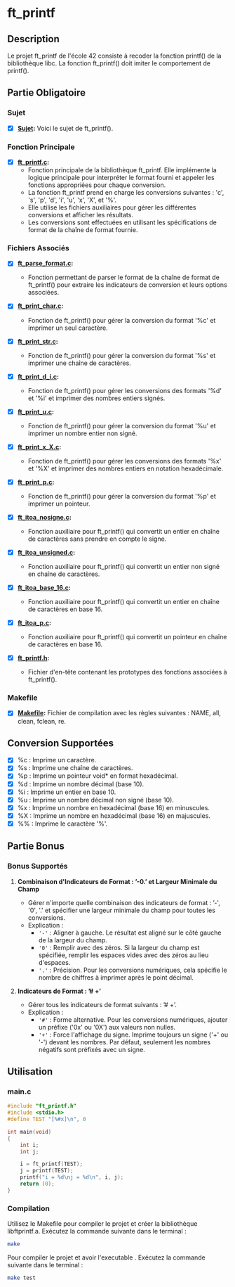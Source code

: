 # ft_printf

## Description
Le projet ft_printf de l'école 42 consiste à recoder la fonction printf() de la bibliothèque libc. La fonction ft_printf() doit imiter le comportement de printf().

## Partie Obligatoire

### Sujet
- [x] **[Sujet](en.subject.pdf):** Voici le sujet de ft_printf().

### Fonction Principale

- [x] **[ft_printf.c](ft_printf.c):**
  - Fonction principale de la bibliothèque ft_printf. Elle implémente la logique principale pour interpréter le format fourni et appeler les fonctions appropriées pour chaque conversion.
  - La fonction ft_printf prend en charge les conversions suivantes : 'c', 's', 'p', 'd', 'i', 'u', 'x', 'X', et '%'.
  - Elle utilise les fichiers auxiliaires pour gérer les différentes conversions et afficher les résultats.
  - Les conversions sont effectuées en utilisant les spécifications de format de la chaîne de format fournie.

### Fichiers Associés

- [x] **[ft_parse_format.c](ft_parse_format.c):**
  - Fonction permettant de parser le format de la chaîne de format de ft_printf() pour extraire les indicateurs de conversion et leurs options associées.

- [x] **[ft_print_char.c](ft_print_char.c):**
  - Fonction de ft_printf() pour gérer la conversion du format '%c' et imprimer un seul caractère.

- [x] **[ft_print_str.c](ft_print_str.c):**
  - Fonction de ft_printf() pour gérer la conversion du format '%s' et imprimer une chaîne de caractères.

- [x] **[ft_print_d_i.c](ft_print_d_i.c):**
  - Fonction de ft_printf() pour gérer les conversions des formats '%d' et '%i' et imprimer des nombres entiers signés.

- [x] **[ft_print_u.c](ft_print_u.c):**
  - Fonction de ft_printf() pour gérer la conversion du format '%u' et imprimer un nombre entier non signé.

- [x] **[ft_print_x_X.c](ft_print_x_X.c):**
  - Fonction de ft_printf() pour gérer les conversions des formats '%x' et '%X' et imprimer des nombres entiers en notation hexadécimale.

- [x] **[ft_print_p.c](ft_print_p.c):**
  - Fonction de ft_printf() pour gérer la conversion du format '%p' et imprimer un pointeur.

- [x] **[ft_itoa_nosigne.c](ft_itoa_nosigne.c):**
  - Fonction auxiliaire pour ft_printf() qui convertit un entier en chaîne de caractères sans prendre en compte le signe.

- [x] **[ft_itoa_unsigned.c](ft_itoa_unsigned.c):**
  - Fonction auxiliaire pour ft_printf() qui convertit un entier non signé en chaîne de caractères.

- [x] **[ft_itoa_base_16.c](ft_itoa_base_16.c):**
  - Fonction auxiliaire pour ft_printf() qui convertit un entier en chaîne de caractères en base 16.

- [x] **[ft_itoa_p.c](ft_itoa_p.c):**
  - Fonction auxiliaire pour ft_printf() qui convertit un pointeur en chaîne de caractères en base 16.

- [x] **[ft_printf.h](ft_printf.h):**
  - Fichier d'en-tête contenant les prototypes des fonctions associées à ft_printf().

### Makefile
- [x] **[Makefile](Makefile):** Fichier de compilation avec les règles suivantes : NAME, all, clean, fclean, re.

## Conversion Supportées

- [x] %c : Imprime un caractère.
- [x] %s : Imprime une chaîne de caractères.
- [x] %p : Imprime un pointeur void* en format hexadécimal.
- [x] %d : Imprime un nombre décimal (base 10).
- [x] %i : Imprime un entier en base 10.
- [x] %u : Imprime un nombre décimal non signé (base 10).
- [x] %x : Imprime un nombre en hexadécimal (base 16) en minuscules.
- [x] %X : Imprime un nombre en hexadécimal (base 16) en majuscules.
- [x] %% : Imprime le caractère '%'.

## Partie Bonus

### Bonus Supportés
1. **Combinaison d'Indicateurs de Format : ’-0.’ et Largeur Minimale du Champ**
   - Gérer n'importe quelle combinaison des indicateurs de format : ’-', '0', '.' et spécifier une largeur minimale du champ pour toutes les conversions.
   - Explication :
      - `'-'` : Aligner à gauche. Le résultat est aligné sur le côté gauche de la largeur du champ.
      - `'0'` : Remplir avec des zéros. Si la largeur du champ est spécifiée, remplir les espaces vides avec des zéros au lieu d'espaces.
      - `'.'` : Précision. Pour les conversions numériques, cela spécifie le nombre de chiffres à imprimer après le point décimal.

2. **Indicateurs de Format : ’# +’**
   - Gérer tous les indicateurs de format suivants : ’# +’.
   - Explication :
      - `'#'` : Forme alternative. Pour les conversions numériques, ajouter un préfixe ('0x' ou '0X') aux valeurs non nulles.
      - `'+'` : Force l'affichage du signe. Imprime toujours un signe ('+' ou '-') devant les nombres. Par défaut, seulement les nombres négatifs sont préfixés avec un signe.


## Utilisation
### main.c
```c
#include "ft_printf.h"
#include <stdio.h>
#define TEST "[%#x]\n", 0

int	main(void)
{
	int	i;
	int	j;

	i = ft_printf(TEST);
	j = printf(TEST);
	printf("i = %d\nj = %d\n", i, j);
	return (0);
}
```
### Compilation
Utilisez le Makefile pour compiler le projet et créer la bibliothèque libftprintf.a. Exécutez la commande suivante dans le terminal :

```bash
make
```
Pour compiler le projet et avoir l'executable . Exécutez la commande suivante dans le terminal : 
```bash
make test
```

